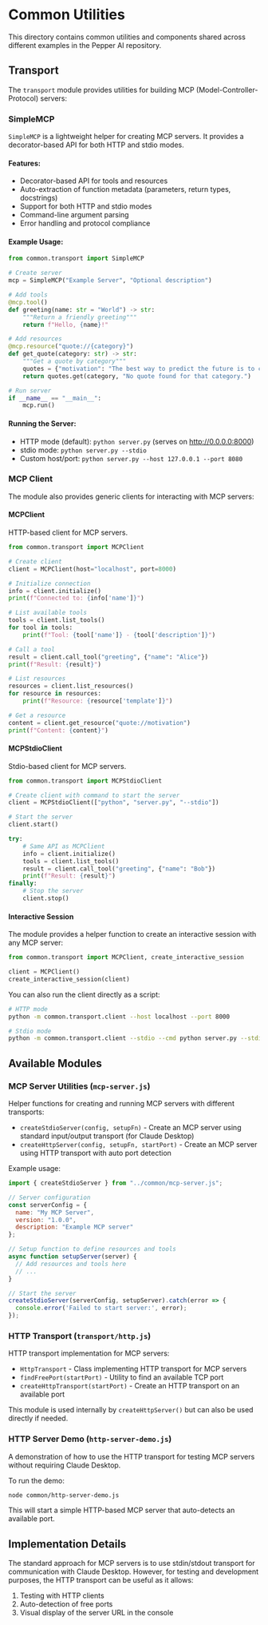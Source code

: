 # Common Utilities

This directory contains common utilities and components shared across different examples in the Pepper AI repository.

## Transport

The `transport` module provides utilities for building MCP (Model-Controller-Protocol) servers:

### SimpleMCP

`SimpleMCP` is a lightweight helper for creating MCP servers. It provides a decorator-based API for both HTTP and stdio modes.

#### Features:
- Decorator-based API for tools and resources
- Auto-extraction of function metadata (parameters, return types, docstrings)
- Support for both HTTP and stdio modes
- Command-line argument parsing
- Error handling and protocol compliance

#### Example Usage:

```python
from common.transport import SimpleMCP

# Create server
mcp = SimpleMCP("Example Server", "Optional description")

# Add tools
@mcp.tool()
def greeting(name: str = "World") -> str:
    """Return a friendly greeting"""
    return f"Hello, {name}!"

# Add resources
@mcp.resource("quote://{category}")
def get_quote(category: str) -> str:
    """Get a quote by category"""
    quotes = {"motivation": "The best way to predict the future is to create it."}
    return quotes.get(category, "No quote found for that category.")

# Run server
if __name__ == "__main__":
    mcp.run()
```

#### Running the Server:
- HTTP mode (default): `python server.py` (serves on http://0.0.0.0:8000)
- stdio mode: `python server.py --stdio`
- Custom host/port: `python server.py --host 127.0.0.1 --port 8080`

### MCP Client

The module also provides generic clients for interacting with MCP servers:

#### MCPClient

HTTP-based client for MCP servers.

```python
from common.transport import MCPClient

# Create client
client = MCPClient(host="localhost", port=8000)

# Initialize connection
info = client.initialize()
print(f"Connected to: {info['name']}")

# List available tools
tools = client.list_tools()
for tool in tools:
    print(f"Tool: {tool['name']} - {tool['description']}")

# Call a tool
result = client.call_tool("greeting", {"name": "Alice"})
print(f"Result: {result}")

# List resources
resources = client.list_resources()
for resource in resources:
    print(f"Resource: {resource['template']}")

# Get a resource
content = client.get_resource("quote://motivation")
print(f"Content: {content}")
```

#### MCPStdioClient

Stdio-based client for MCP servers.

```python
from common.transport import MCPStdioClient

# Create client with command to start the server
client = MCPStdioClient(["python", "server.py", "--stdio"])

# Start the server
client.start()

try:
    # Same API as MCPClient
    info = client.initialize()
    tools = client.list_tools()
    result = client.call_tool("greeting", {"name": "Bob"})
    print(f"Result: {result}")
finally:
    # Stop the server
    client.stop()
```

#### Interactive Session

The module provides a helper function to create an interactive session with any MCP server:

```python
from common.transport import MCPClient, create_interactive_session

client = MCPClient()
create_interactive_session(client)
```

You can also run the client directly as a script:

```bash
# HTTP mode
python -m common.transport.client --host localhost --port 8000

# Stdio mode
python -m common.transport.client --stdio --cmd python server.py --stdio
```

## Available Modules

### MCP Server Utilities (`mcp-server.js`)

Helper functions for creating and running MCP servers with different transports:

- `createStdioServer(config, setupFn)` - Create an MCP server using standard input/output transport (for Claude Desktop)
- `createHttpServer(config, setupFn, startPort)` - Create an MCP server using HTTP transport with auto port detection

Example usage:
```javascript
import { createStdioServer } from "../common/mcp-server.js";

// Server configuration
const serverConfig = {
  name: "My MCP Server",
  version: "1.0.0",
  description: "Example MCP server"
};

// Setup function to define resources and tools
async function setupServer(server) {
  // Add resources and tools here
  // ...
}

// Start the server
createStdioServer(serverConfig, setupServer).catch(error => {
  console.error('Failed to start server:', error);
});
```

### HTTP Transport (`transport/http.js`)

HTTP transport implementation for MCP servers:

- `HttpTransport` - Class implementing HTTP transport for MCP servers
- `findFreePort(startPort)` - Utility to find an available TCP port
- `createHttpTransport(startPort)` - Create an HTTP transport on an available port

This module is used internally by `createHttpServer()` but can also be used directly if needed.

### HTTP Server Demo (`http-server-demo.js`)

A demonstration of how to use the HTTP transport for testing MCP servers without requiring Claude Desktop.

To run the demo:
```bash
node common/http-server-demo.js
```

This will start a simple HTTP-based MCP server that auto-detects an available port.

## Implementation Details

The standard approach for MCP servers is to use stdin/stdout transport for communication with Claude Desktop. However, for testing and development purposes, the HTTP transport can be useful as it allows:

1. Testing with HTTP clients
2. Auto-detection of free ports
3. Visual display of the server URL in the console 